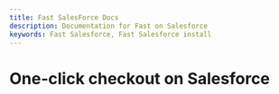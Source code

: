 ```yaml
---
title: Fast SalesForce Docs
description: Documentation for Fast on Salesforce
keywords: Fast Salesforce, Fast Salesforce install
---
```


# One-click checkout on Salesforce
